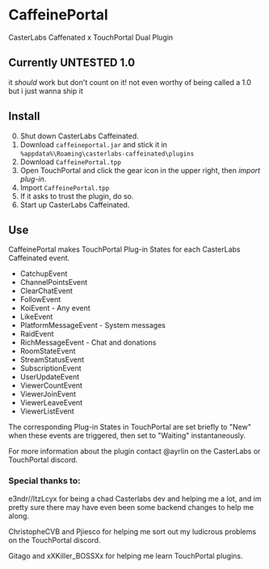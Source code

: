 # CaffeinePortal
CasterLabs Caffenated x TouchPortal Dual Plugin 

## Currently UNTESTED 1.0
it *should* work but don't count on it! not even worthy of being called a 1.0 but i just wanna ship it

## Install
0. Shut down CasterLabs Caffeinated. 
1. Download `caffeineportal.jar` and stick it in `%appdata%\Roaming\casterlabs-caffeinated\plugins`
2. Download `CaffeinePortal.tpp`
3. Open TouchPortal and click the gear icon in the upper right, then *import plug-in*.
4. Import `CaffeinePortal.tpp`
5. If it asks to trust the plugin, do so.
6. Start up CasterLabs Caffeinated.

## Use
CaffeinePortal makes TouchPortal Plug-in States for each CasterLabs Caffeinated event. 

 - CatchupEvent
 - ChannelPointsEvent
 - ClearChatEvent
 - FollowEvent
 - KoiEvent - Any event
 - LikeEvent
 - PlatformMessageEvent - System messages
 - RaidEvent
 - RichMessageEvent - Chat and donations
 - RoomStateEvent
 - StreamStatusEvent
 - SubscriptionEvent
 - UserUpdateEvent
 - ViewerCountEvent
 - ViewerJoinEvent
 - ViewerLeaveEvent
 - ViewerListEvent

The corresponding Plug-in States in TouchPortal are set briefly to "New" when these events are triggered, then set to "Waiting" instantaneously. 

For more information about the plugin contact @ayrlin on the CasterLabs or TouchPortal discord. 

### Special thanks to:
e3ndr//ItzLcyx for being a chad Casterlabs dev and helping me a lot, and im pretty sure there may have even been some backend changes to help me along.

ChristopheCVB and Pjiesco for helping me sort out my ludicrous problems on the TouchPortal discord.

Gitago and xXKiller_BOSSXx for helping me learn TouchPortal plugins.
